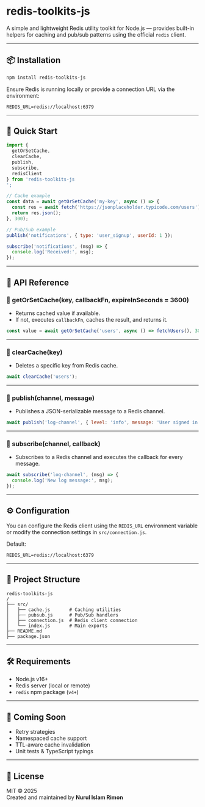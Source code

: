 # redis-toolkits-js


A simple and lightweight Redis utility toolkit for Node.js — provides built-in helpers for caching and pub/sub patterns using the official `redis` client.

---

## 📦 Installation

```bash
npm install redis-toolkits-js

```

Ensure Redis is running locally or provide a connection URL via the environment:

```env
REDIS_URL=redis://localhost:6379
```

---

## 🚀 Quick Start

```js
import {
  getOrSetCache,
  clearCache,
  publish,
  subscribe,
  redisClient
} from 'redis-toolkits-js
';

// Cache example
const data = await getOrSetCache('my-key', async () => {
  const res = await fetch('https://jsonplaceholder.typicode.com/users');
  return res.json();
}, 300);

// Pub/Sub example
publish('notifications', { type: 'user_signup', userId: 1 });

subscribe('notifications', (msg) => {
  console.log('Received:', msg);
});
```

---

## 🧩 API Reference

### 🔹 getOrSetCache(key, callbackFn, expireInSeconds = 3600)
- Returns cached value if available.
- If not, executes `callbackFn`, caches the result, and returns it.

```js
const value = await getOrSetCache('users', async () => fetchUsers(), 300);
```

---

### 🔹 clearCache(key)
- Deletes a specific key from Redis cache.

```js
await clearCache('users');
```

---

### 🔹 publish(channel, message)
- Publishes a JSON-serializable message to a Redis channel.

```js
await publish('log-channel', { level: 'info', message: 'User signed in' });
```

---

### 🔹 subscribe(channel, callback)
- Subscribes to a Redis channel and executes the callback for every message.

```js
await subscribe('log-channel', (msg) => {
  console.log('New log message:', msg);
});
```

---

## ⚙️ Configuration

You can configure the Redis client using the `REDIS_URL` environment variable or modify the connection settings in `src/connection.js`.

Default:
```env
REDIS_URL=redis://localhost:6379
```

---

## 📁 Project Structure

```
redis-toolkits-js
/
├── src/
│   ├── cache.js       # Caching utilities
│   ├── pubsub.js      # Pub/Sub handlers
│   ├── connection.js  # Redis client connection
│   └── index.js       # Main exports
├── README.md
├── package.json
```

---

## 🛠 Requirements

- Node.js v16+
- Redis server (local or remote)
- `redis` npm package (`v4+`)

---

## 🧪 Coming Soon

- Retry strategies
- Namespaced cache support
- TTL-aware cache invalidation
- Unit tests & TypeScript typings

---

## 📝 License

MIT © 2025  
Created and maintained by **Nurul Islam Rimon**
